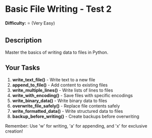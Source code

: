 # Basic File Writing - Test 2

**Difficulty:** ⭐ (Very Easy)

## Description

Master the basics of writing data to files in Python.

## Your Tasks

1. **write_text_file()** - Write text to a new file
2. **append_to_file()** - Add content to existing files
3. **write_multiple_lines()** - Write lists of lines to files
4. **write_with_encoding()** - Save files with specific encodings
5. **write_binary_data()** - Write binary data to files
6. **overwrite_file_safely()** - Replace file contents safely
7. **write_formatted_data()** - Write structured data to files
8. **backup_before_writing()** - Create backups before overwriting

Remember: Use 'w' for writing, 'a' for appending, and 'x' for exclusive creation!

